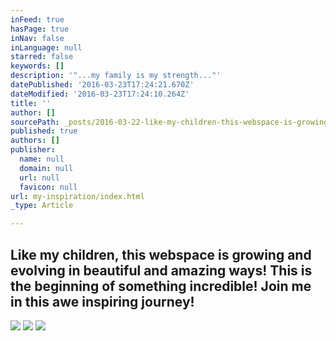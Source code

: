 ```yaml
---
inFeed: true
hasPage: true
inNav: false
inLanguage: null
starred: false
keywords: []
description: '"...my family is my strength..."'
datePublished: '2016-03-23T17:24:21.670Z'
dateModified: '2016-03-23T17:24:10.264Z'
title: ''
author: []
sourcePath: _posts/2016-03-22-like-my-children-this-webspace-is-growing-and-evolving-in-b.md
published: true
authors: []
publisher:
  name: null
  domain: null
  url: null
  favicon: null
url: my-inspiration/index.html
_type: Article

---
```

## Like my children, this webspace is growing and evolving in beautiful and amazing ways! This is the beginning of something incredible! Join me in this awe inspiring journey!
![](https://the-grid-user-content.s3-us-west-2.amazonaws.com/91128171-2a4c-4e5a-8afb-1974f060cd11.jpg)
![](https://the-grid-user-content.s3-us-west-2.amazonaws.com/89cc1b08-f51b-486a-92d3-3457e5fe8d5b.jpg)
![](https://the-grid-user-content.s3-us-west-2.amazonaws.com/49a4e0fb-bd77-48f4-a317-2ed3b207759f.jpg)